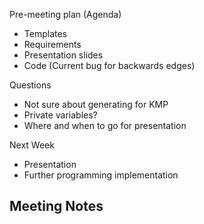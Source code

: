 Pre-meeting plan (Agenda)
  - Templates
  - Requirements
  - Presentation slides
  - Code (Current bug for backwards edges)

Questions
  - Not sure about generating for KMP
  - Private variables?
  - Where and when to go for presentation

Next Week
  - Presentation 
  - Further programming implementation

Meeting Notes
  - 
